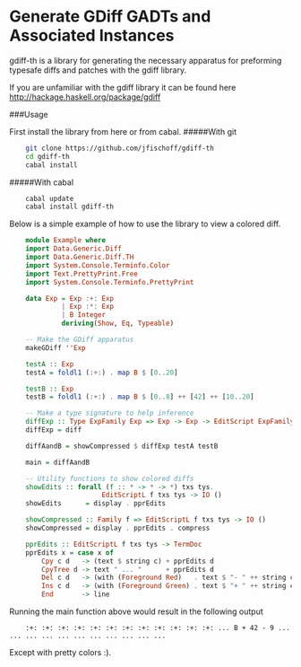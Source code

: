 Generate GDiff GADTs and Associated Instances
=============
gdiff-th is a library for generating the necessary apparatus for preforming typesafe diffs and patches with the gdiff library. 

If you are unfamiliar with the gdiff library it can be found here http://hackage.haskell.org/package/gdiff

###Usage

First install the library from here or from cabal.
#####With git
```bash
    git clone https://github.com/jfischoff/gdiff-th
    cd gdiff-th
    cabal install
```

#####With cabal 
```bash
    cabal update
    cabal install gdiff-th
```

Below is a simple example of how to use the library to view a colored diff.
```haskell
    module Example where
    import Data.Generic.Diff  
    import Data.Generic.Diff.TH  
    import System.Console.Terminfo.Color
    import Text.PrettyPrint.Free
    import System.Console.Terminfo.PrettyPrint

    data Exp = Exp :+: Exp
             | Exp :*: Exp
             | B Integer
             deriving(Show, Eq, Typeable)

    -- Make the GDiff apparatus
    makeGDiff ''Exp

    testA :: Exp
    testA = foldl1 (:+:) . map B $ [0..20]

    testB :: Exp
    testB = foldl1 (:+:) . map B $ [0..8] ++ [42] ++ [10..20]

    -- Make a type signature to help inference
    diffExp :: Type ExpFamily Exp => Exp -> Exp -> EditScript ExpFamily Exp Exp
    diffExp = diff

    diffAandB = showCompressed $ diffExp testA testB  

    main = diffAandB

    -- Utility functions to show colored diffs
    showEdits :: forall (f :: * -> * -> *) txs tys.
                       EditScriptL f txs tys -> IO ()
    showEdits      = display . pprEdits 

    showCompressed :: Family f => EditScriptL f txs tys -> IO ()
    showCompressed = display . pprEdits . compress

    pprEdits :: EditScriptL f txs tys -> TermDoc
    pprEdits x = case x of 
        Cpy c d   -> (text $ string c) + pprEdits d
        CpyTree d -> text " ... "      + pprEdits d
        Del c d   -> (with (Foreground Red)   . text $ "- " ++ string c) + pprEdits d
        Ins c d   -> (with (Foreground Green) . text $ "+ " ++ string c) + pprEdits d
        End       -> line
```

Running the main function above would result in the following output
        
        :+: :+: :+: :+: :+: :+: :+: :+: :+: :+: :+: :+: ... B + 42 - 9 ... ... ... ... ... ... ... ... ... ... ... 

Except with pretty colors :).   
 